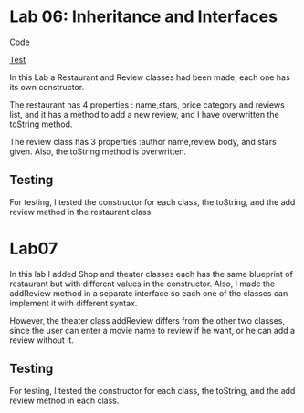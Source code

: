 # Lab 06: Inheritance and Interfaces

[Code](lib/src/main/java/inhertiance)

[Test](lib/src/test/java/inhertiance)

In this Lab a Restaurant and Review classes had been made, each one has its own constructor.

The restaurant has 4 properties : name,stars, price category and reviews list, and it has a method to add a new review,
and I have overwritten the toString method.

The review class has 3 properties :author name,review body, and stars given. Also, the toString method is overwritten.

## Testing

For testing, I tested the constructor for each class, the toString, and the add review method in the restaurant class.

# Lab07

In this lab I added Shop and theater classes each has the same blueprint of restaurant but with different values in the constructor.
Also, I made the addReview method in a separate interface so each one of the classes can implement it with different syntax.

However, the theater class addReview differs from the other two classes, since the user can enter a movie name to review if he want, or he can add a review without it.

## Testing

For testing, I tested the constructor for each class, the toString, and the add review method in each class.
